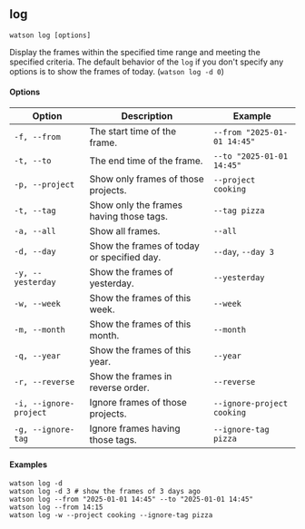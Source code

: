 ﻿‎

## log

```shell
watson log [options]
```

Display the frames within the specified time range and meeting the specified criteria.
The default behavior of the `log` if you don't specify any options is to show the frames of today.
(`watson log -d 0`)

#### Options

| Option                 | Description                                | Example                     |
|------------------------|--------------------------------------------|-----------------------------|
| `-f, --from`           | The start time of the frame.               | `--from "2025-01-01 14:45"` |
| `-t, --to`             | The end time of the frame.                 | `--to "2025-01-01 14:45"`   |
| `-p, --project`        | Show only frames of those projects.        | `--project cooking`         |
| `-t, --tag`            | Show only the frames having those tags.    | `--tag pizza`               |
| `-a, --all`            | Show all frames.                           | `--all`                     |
| `-d, --day`            | Show the frames of today or specified day. | `--day`, `--day 3`          |
| `-y, --yesterday`      | Show the frames of yesterday.              | `--yesterday`               |
| `-w, --week`           | Show the frames of this week.              | `--week`                    |
| `-m, --month`          | Show the frames of this month.             | `--month`                   |
| `-q, --year`           | Show the frames of this year.              | `--year`                    |
| `-r, --reverse`        | Show the frames in reverse order.          | `--reverse`                 |
| `-i, --ignore-project` | Ignore frames of those projects.           | `--ignore-project cooking`  |
| `-g, --ignore-tag`     | Ignore frames having those tags.           | `--ignore-tag pizza`        |

#### Examples

```shell
watson log -d
watson log -d 3 # show the frames of 3 days ago
watson log --from "2025-01-01 14:45" --to "2025-01-01 14:45"
watson log --from 14:15
watson log -w --project cooking --ignore-tag pizza
```
